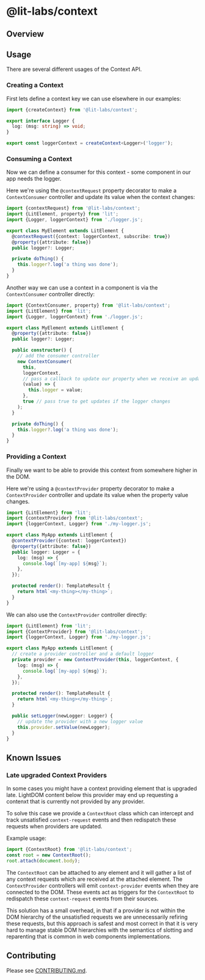 # @lit-labs/context

## Overview

## Usage

There are several different usages of the Context API.

### Creating a Context

First lets define a context key we can use elsewhere in our examples:

```ts
import {createContext} from '@lit-labs/context';

export interface Logger {
  log: (msg: string) => void;
}

export const loggerContext = createContext<Logger>('logger');
```

### Consuming a Context

Now we can define a consumer for this context - some component in our app needs the logger.

Here we're using the `@contextRequest` property decorator to make a `ContextConsumer` controller
and update its value when the context changes:

```ts
import {contextRequest} from '@lit-labs/context';
import {LitElement, property} from 'lit';
import {Logger, loggerContext} from './logger.js';

export class MyElement extends LitElement {
  @contextRequest({context: loggerContext, subscribe: true})
  @property({attribute: false})
  public logger?: Logger;

  private doThing() {
    this.logger?.log('a thing was done');
  }
}
```

Another way we can use a context in a component is via the `ContextConsumer` controller directly:

```ts
import {ContextConsumer, property} from '@lit-labs/context';
import {LitElement} from 'lit';
import {Logger, loggerContext} from './logger.js';

export class MyElement extends LitElement {
  @property({attribute: false})
  public logger?: Logger;

  public constructor() {
    // add the consumer controller
    new ContextConsumer(
      this,
      loggerContext,
      // pass a callback to update our property when we receive an update
      (value) => {
        this.logger = value;
      },
      true // pass true to get updates if the logger changes
    );
  }

  private doThing() {
    this.logger?.log('a thing was done');
  }
}
```

### Providing a Context

Finally we want to be able to provide this context from somewhere higher in the DOM.

Here we're using a `@contextProvider` property decorator to make a `ContextProvider`
controller and update its value when the property value changes.

```ts
import {LitElement} from 'lit';
import {contextProvider} from '@lit-labs/context';
import {loggerContext, Logger} from './my-logger.js';

export class MyApp extends LitElement {
  @contextProvider({context: loggerContext})
  @property({attribute: false})
  public logger: Logger = {
    log: (msg) => {
      console.log(`[my-app] ${msg}`);
    },
  });

  protected render(): TemplateResult {
    return html`<my-thing></my-thing>`;
  }
}
```

We can also use the `ContextProvider` controller directly:

```ts
import {LitElement} from 'lit';
import {ContextProvider} from '@lit-labs/context';
import {loggerContext, Logger} from './my-logger.js';

export class MyApp extends LitElement {
  // create a provider controller and a default logger
  private provider = new ContextProvider(this, loggerContext, {
    log: (msg) => {
      console.log(`[my-app] ${msg}`);
    },
  });

  protected render(): TemplateResult {
    return html`<my-thing></my-thing>`;
  }

  public setLogger(newLogger: Logger) {
    // update the provider with a new logger value
    this.provider.setValue(newLogger);
  }
}
```

## Known Issues

### Late upgraded Context Providers

In some cases you might have a context providing element that is upgraded late. LightDOM content below this provider may end up requesting a contenxt that is currently not provided by any provider.

To solve this case we provide a `ContextRoot` class which can intercept and track unsatisfied `context-request` events and then redispatch these requests when providers are updated.

Example usage:

```ts
import {ContextRoot} from '@lit-labs/context';
const root = new ContextRoot();
root.attach(document.body);
```

The `ContextRoot` can be attached to any element and it will gather a list of any context requests which are received at the attached element. The `ContextProvider` controllers will emit `context-provider` events when they are connected to the DOM. These events act as triggers for the `ContextRoot` to redispatch these `context-request` events from their sources.

This solution has a small overhead, in that if a provider is not within the DOM hierarchy of the unsatisfied requests we are unnecessarily refiring these requests, but this approach is safest and most correct in that it is very hard to manage stable DOM hierarchies with the semantics of slotting and reparenting that is common in web components implementations.

## Contributing

Please see [CONTRIBUTING.md](../../../CONTRIBUTING.md).
